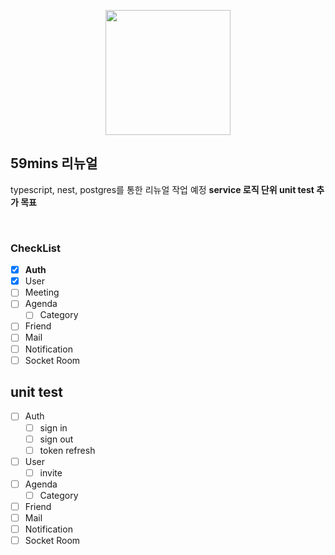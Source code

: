 <p align="center">
<img width="200px" src="https://camo.githubusercontent.com/5f54c0817521724a2deae8dedf0c280a589fd0aa9bffd7f19fa6254bb52e996a/68747470733a2f2f6e6573746a732e636f6d2f696d672f6c6f676f2d736d616c6c2e737667"/>
</p>

## 59mins 리뉴얼

typescript, nest, postgres를 통한 리뉴얼 작업 예정
**service 로직 단위 unit test 추가 목표**

<br/>

### CheckList

- [x] **Auth**
- [x] User
- [ ] Meeting
- [ ] Agenda
  - [ ] Category
- [ ] Friend
- [ ] Mail
- [ ] Notification
- [ ] Socket Room

## unit test

- [ ] Auth
  - [ ] sign in
  - [ ] sign out
  - [ ] token refresh
- [ ] User
  - [ ] invite
- [ ] Agenda
  - [ ] Category
- [ ] Friend
- [ ] Mail
- [ ] Notification
- [ ] Socket Room
